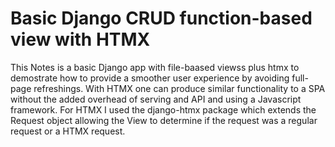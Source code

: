 # Basic Django CRUD function-based view with HTMX  
This Notes is a basic Django app with file-baased viewss plus htmx to demostrate how to provide a smoother user experience by avoiding full-page refreshings. With HTMX one can produce similar functionality to a SPA without the added overhead of serving and API and using a Javascript framework. For HTMX I used the django-htmx package which extends the Request object allowing the View to determine if the request was a regular request or a HTMX request.
